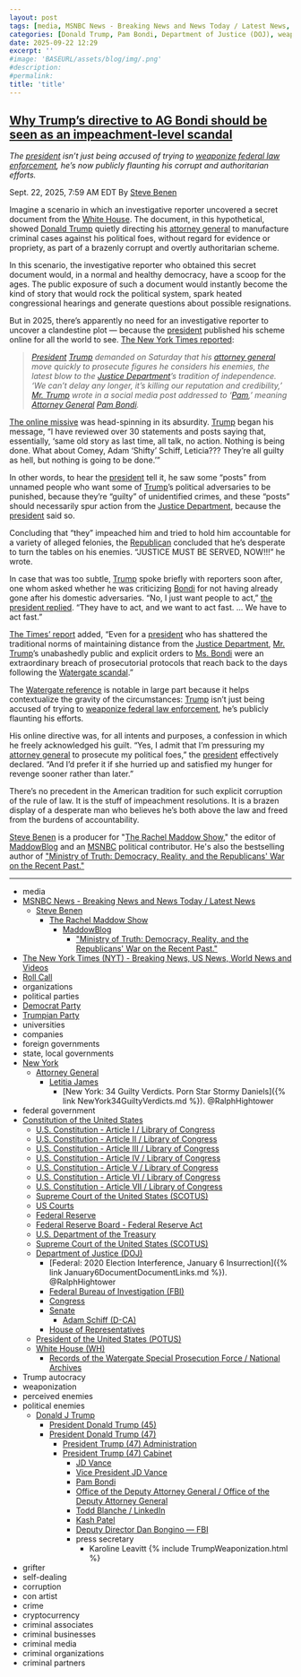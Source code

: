 ```yaml
---
layout: post
tags: [media, MSNBC News - Breaking News and News Today / Latest News, Steve Benen, The Rachel Maddow Show, MaddowBlog, “Ministry of Truth –  Democracy Reality and the Republicans’ War on the Recent Past.”, The New York Times (NYT) - Breaking News US News World News and Videos, Roll Call, organizations, political parties, Democrat Party, Trumpian Party, universities, companies, foreign governments, state local governments, New York, Attorney General, Letitia James, New York –  34 Guilty Verdicts. Porn Star Stormy Daniels. @RalphHightower, federal government, Constitution of the United States, U.S. Constitution - Article I / Library of Congress, U.S. Constitution - Article II / Library of Congress, U.S. Constitution - Article III / Library of Congress, U.S. Constitution - Article IV / Library of Congress, U.S. Constitution - Article V / Library of Congress, U.S. Constitution - Article VI / Library of Congress, U.S. Constitution - Article VII / Library of Congress, Supreme Court of the United States (SCOTUS), US Courts, Federal Reserve, Federal Reserve Board - Federal Reserve Act, U.S. Department of the Treasury, Supreme Court of the United States (SCOTUS), Department of Justice (DOJ), Federal –  2020 Election Interference January 6 Insurrection. @RalphHightower, Federal Bureau of Investigation (FBI), Congress, Senate, Adam Schiff (D-CA), House of Representatives, President of the United States (POTUS), White House (WH), Records of the Watergate Special Prosecution Force / National Archives, Trump autocracy, Donald J Trump, President Donald Trump (45), President Donald Trump (47), President Trump (47) Administration, President Trump (47) Cabinet, JD Vance, Vice President JD Vance, Pam Bondi, Office of the Deputy Attorney General / Office of the Deputy Attorney General, Todd Blanche / LinkedIn, Kash Patel, Deputy Director Dan Bongino — FBI, press secretary, Karoline Leavitt, grifter, self-dealing, corruption, con artist, crime, cryptocurrency, criminal associates, criminal businesses, criminal media, criminal organizations, criminal partners]
categories: [Donald Trump, Pam Bondi, Department of Justice (DOJ), weaponization, perceived enemies, political enemies]
date: 2025-09-22 12:29
excerpt: ''
#image: 'BASEURL/assets/blog/img/.png'
#description:
#permalink:
title: 'title'
---
```


## [Why Trump’s directive to AG Bondi should be seen as an impeachment-level scandal](https://www.msnbc.com/rachel-maddow-show/maddowblog/trumps-directive-ag-bondi-seen-impeachment-level-scandal-rcna232888)

*The [president](https://www.whitehouse.gov/) isn’t just being accused of trying to [weaponize federal law enforcement](https://www.whitehouse.gov/presidential-actions/2025/01/ending-the-weaponization-of-the-federal-government/), he’s now publicly flaunting his corrupt and authoritarian efforts.*

Sept. 22, 2025, 7:59 AM EDT
By [Steve Benen](https://www.msnbc.com/author/steve-benen-ncpn433601)

Imagine a scenario in which an investigative reporter uncovered a secret document from the [White House](https://www.whitehouse.gov/). The document, in this hypothetical, showed [Donald Trump](https://www.donaldjtrump.com/) quietly directing his [attorney general](https://www.justice.gov/,) to manufacture criminal cases against his political foes, without regard for evidence or propriety, as part of a brazenly corrupt and overtly authoritarian scheme.

In this scenario, the investigative reporter who obtained this secret document would, in a normal and healthy democracy, have a scoop for the ages. The public exposure of such a document would instantly become the kind of story that would rock the political system, spark heated congressional hearings and generate questions about possible resignations.

But in 2025, there’s apparently no need for an investigative reporter to uncover a clandestine plot — because the [president](https://www.whitehouse.gov/) published his scheme online for all the world to see. [The New York Times reported](https://www.nytimes.com/2025/09/20/us/politics/trump-justice-department-us-attorneys.html):

> *[President](https://www.whitehouse.gov/) [Trump](https://www.donaldjtrump.com/) demanded on Saturday that his [attorney general](https://www.justice.gov/) move quickly to prosecute figures he considers his enemies, the latest blow to the [Justice Department](https://www.justice.gov/)’s tradition of independence. ‘We can’t delay any longer, it’s killing our reputation and credibility,’ [Mr. Trump](https://www.donaldjtrump.com/) wrote in a social media post addressed to ‘[Pam](https://www.justice.gov/ag/staff-profile/meet-attorney-general),’ meaning [Attorney General](https://www.justice.gov/) [Pam Bondi](https://www.justice.gov/ag/staff-profile/meet-attorney-general).*

[The online missive](https://truthsocial.com/@realDonaldTrump/115239044548033727) was head-spinning in its absurdity. [Trump](https://www.donaldjtrump.com/) began his message, “I have reviewed over 30 statements and posts saying that, essentially, ‘same old story as last time, all talk, no action. Nothing is being done. What about Comey, Adam ‘Shifty’ Schiff, Leticia??? They’re all guilty as hell, but nothing is going to be done.’”

In other words, to hear the [president](https://www.whitehouse.gov/) tell it, he saw some “posts” from unnamed people who want some of [Trump](https://www.donaldjtrump.com/)’s political adversaries to be punished, because they’re “guilty” of unidentified crimes, and these “posts” should necessarily spur action from the [Justice Department](https://www.justice.gov/), because the [president](https://www.whitehouse.gov/) said so.

Concluding that “they” impeached him and tried to hold him accountable for a variety of alleged felonies, the [Republican](https://www.gop.com/) concluded that he’s desperate to turn the tables on his enemies. “JUSTICE MUST BE SERVED, NOW!!!” he wrote.

In case that was too subtle, [Trump](https://www.donaldjtrump.com/) spoke briefly with reporters soon after, one whom asked whether he was criticizing [Bondi](https://www.justice.gov/ag/staff-profile/meet-attorney-general) for not having already gone after his domestic adversaries. “No, I just want people to act,” [the president replied](https://rollcall.com/factbase/trump/transcript/donald-trump-press-gaggle-before-marine-one-departure-september-20-2025/). “They have to act, and we want to act fast. ... We have to act fast.”

[The Times’ report](https://www.nytimes.com/2025/09/20/us/politics/trump-justice-department-us-attorneys.html) added, “Even for a [president](https://www.whitehouse.gov/) who has shattered the traditional norms of maintaining distance from the [Justice Department](https://www.justice.gov/), [Mr. Trump](https://www.donaldjtrump.com/)’s unabashedly public and explicit orders to [Ms. Bondi](https://www.justice.gov/ag/staff-profile/meet-attorney-general) were an extraordinary breach of prosecutorial protocols that reach back to the days following the [Watergate scandal](https://www.archives.gov/research/investigations/watergate).”

The [Watergate reference](https://www.archives.gov/research/investigations/watergate) is notable in large part because it helps contextualize the gravity of the circumstances: [Trump](https://www.donaldjtrump.com/) isn’t just being accused of trying to [weaponize federal law enforcement](https://www.whitehouse.gov/presidential-actions/2025/01/ending-the-weaponization-of-the-federal-government/), he’s publicly flaunting his efforts.

His online directive was, for all intents and purposes, a confession in which he freely acknowledged his guilt. “Yes, I admit that I’m pressuring my [attorney general](https://www.justice.gov/) to prosecute my political foes,” the [president](https://www.whitehouse.gov/) effectively declared. “And I’d prefer it if she hurried up and satisfied my hunger for revenge sooner rather than later.”

There’s no precedent in the American tradition for such explicit corruption of the rule of law. It is the stuff of impeachment resolutions. It is a brazen display of a desperate man who believes he’s both above the law and freed from the burdens of accountability.

[Steve Benen](https://www.msnbc.com/author/steve-benen-ncpn433601) is a producer for "[The Rachel Maddow Show](https://www.msnbc.com/rachel-maddow-show)," the editor of [MaddowBlog](https://www.msnbc.com/rachel-maddow-show) and an [MSNBC](https://www.msnbc.com/) political contributor. He's also the bestselling author of ["Ministry of Truth: Democracy, Reality, and the Republicans' War on the Recent Past."](https://www.harpercollins.com/products/ministry-of-truth-steve-benen)

----
- media
- [MSNBC News - Breaking News and News Today / Latest News](https://www.msnbc.com/)
    - [Steve Benen](https://www.msnbc.com/author/steve-benen-ncpn433601)
        - [The Rachel Maddow Show](https://www.msnbc.com/rachel-maddow-show)
            - [MaddowBlog](https://www.msnbc.com/rachel-maddow-show)
                - ["Ministry of Truth: Democracy, Reality, and the Republicans' War on the Recent Past."](https://www.harpercollins.com/products/ministry-of-truth-steve-benen)
- [The New York Times (NYT) - Breaking News, US News, World News and Videos](https://www.nytimes.com/)
- [Roll Call](https://rollcall.com/)
- organizations
- political parties
- [Democrat Party](https://www.democrats.org/)
- [Trumpian Party](https://www.gop.com/)
- universities
- companies
- foreign governments
- state, local governments
- [New York](https://www.ny.gov/)
    - [Attorney General](https://ag.ny.gov/)
        - [Letitia James](https://ag.ny.gov/about/meet-letitia-james)
            - [New York: 34 Guilty Verdicts. Porn Star Stormy Daniels]({% link NewYork34GuiltyVerdicts.md %}). @RalphHightower
- federal government
- [Constitution of the United States](https://constitution.congress.gov/constitution/)
    - [U.S. Constitution - Article I / Library of Congress](https://constitution.congress.gov/constitution/article-1/)
    - [U.S. Constitution - Article II / Library of Congress](https://constitution.congress.gov/constitution/article-2/)
    - [U.S. Constitution - Article III / Library of Congress](https://constitution.congress.gov/constitution/article-3/)
    - [U.S. Constitution - Article IV / Library of Congress](https://constitution.congress.gov/constitution/article-4/)
    - [U.S. Constitution - Article V / Library of Congress](https://constitution.congress.gov/constitution/article-5/)
    - [U.S. Constitution - Article VI / Library of Congress](https://constitution.congress.gov/constitution/article-6/)
    - [U.S. Constitution - Article VII / Library of Congress](https://constitution.congress.gov/constitution/article-7/)
    - [Supreme Court of the United States (SCOTUS)](https://www.supremecourt.gov/)
    - [US Courts](https://www.uscourts.gov/)
    - [Federal Reserve](https;//www.federalreserve.gov/)
    - [Federal Reserve Board - Federal Reserve Act](https://www.federalreserve.gov/aboutthefed/fract.htm)
    - [U.S. Department of the Treasury](https://home.treasury.gov/)
    - [Supreme Court of the United States (SCOTUS)](https://www.supremecourt.gov/)
    - [Department of Justice (DOJ)](https://www.justice.gov/)
        - [Federal: 2020 Election Interference, January 6 Insurrection]({% link January6DocumentDocumentLinks.md %}). @RalphHightower
        - [Federal Bureau of Investigation (FBI)](https://www.fbi.gov/)
        - [Congress](https://www.congress.gov/)
        - [Senate](https://www.senate.gov/)
            - [Adam Schiff (D-CA)](https://www.schiff.senate.gov/)
        - [House of Representatives](https://www.house.gov/)
     - [President of the United States (POTUS)](https://www.whitehouse.gov/)
    - [White House (WH)](https://www.whitehouse.gov/)
        - [Records of the Watergate Special Prosecution Force / National Archives](https://www.archives.gov/research/investigations/watergate)
- Trump autocracy
- weaponization
- perceived enemies
- political enemies
    - [Donald J Trump](https://www.donaldjtrump.com/)
        - [President Donald Trump (45)](https://trumpwhitehouse.archives.gov/)
        - [President Donald Trump (47)](https://www.whitehouse.gov/administration/donald-j-trump/)
            - [President Trump (47) Administration](https://www.whitehouse.gov/administration/)
            - [President Trump (47) Cabinet](https://www.whitehouse.gov/administration/the-cabinet/)
                - [JD Vance](https://www.linkedin.com/in/jd-vance-770a9047/)
                - [Vice President JD Vance](https://www.whitehouse.gov/administration/jd-vance/)
                - [Pam Bondi](https://www.justice.gov/ag/staff-profile/meet-attorney-general)
                - [Office of the Deputy Attorney General / Office of the Deputy Attorney General](https://www.justice.gov/dag)
                - [Todd Blanche / LinkedIn](https://www.linkedin.com/in/toddblanche/)
                - [Kash Patel](https://www.fbi.gov/about/leadership-and-structure/director-patel)
                - [Deputy Director Dan Bongino — FBI](https://www.fbi.gov/about/leadership-and-structure/deputy-director-dan-bongino)
                - press secretary
                    - Karoline Leavitt
{% include TrumpWeaponization.html %}
- grifter
- self-dealing
- corruption
- con artist
- crime
- cryptocurrency
- criminal associates
- criminal businesses
- criminal media
- criminal organizations
- criminal partners